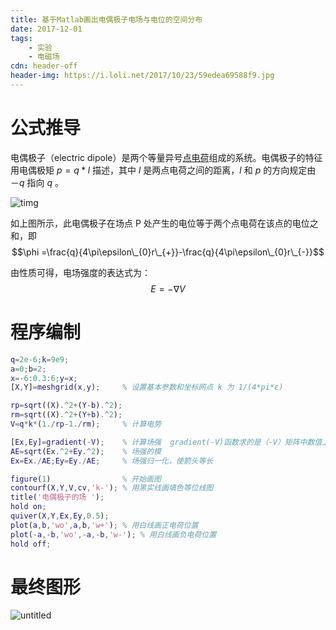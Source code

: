 ```yaml
---
title: 基于Matlab画出电偶极子电场与电位的空间分布
date: 2017-12-01
tags:
	- 实验
	- 电磁场
cdn: header-off
header-img: https://i.loli.net/2017/10/23/59edea69588f9.jpg
---
```

# 公式推导

电偶极子（electric dipole）是两个等量异号[点电荷](https://baike.baidu.com/item/%E7%82%B9%E7%94%B5%E8%8D%B7)组成的系统。电偶极子的特征用电偶极矩 $p=q*l$ 描述，其中 $l$ 是两点电荷之间的距离，$l$ 和 $p$ 的方向规定由 $－q$ 指向 $q$ 。

![timg](https://i.loli.net/2017/12/01/5a20f4aa4bdf7.gif)

如上图所示，此电偶极子在场点 P 处产生的电位等于两个点电荷在该点的电位之和，即$$\phi =\frac{q}{4\pi\epsilon\_{0}r\_{+}}-\frac{q}{4\pi\epsilon\_{0}r\_{-}}$$

由性质可得，电场强度的表达式为：$$E=-\nabla V$$

# 程序编制

```matlab
q=2e-6;k=9e9;
a=0;b=2;
x=-6:0.3:6;y=x;
[X,Y]=meshgrid(x,y);     % 设置基本参数和坐标网点 k 为 1/(4*pi*ε)

rp=sqrt((X).^2+(Y-b).^2);
rm=sqrt((X).^2+(Y+b).^2);
V=q*k*(1./rp-1./rm); 	 % 计算电势 

[Ex,Ey]=gradient(-V);    % 计算场强  gradient(-V)函数求的是（-V）矩阵中数值上的梯度，即场强方向
AE=sqrt(Ex.^2+Ey.^2);    % 场强的模
Ex=Ex./AE;Ey=Ey./AE;     % 场强归一化，使箭头等长

figure(1)                % 开始画图
contourf(X,Y,V,cv,'k-'); % 用黑实线画填色等位线图
title('电偶极子的场 ');
hold on;
quiver(X,Y,Ex,Ey,0.5); 
plot(a,b,'wo',a,b,'w+'); % 用白线画正电荷位置 
plot(-a,-b,'wo',-a,-b,'w-'); % 用白线画负电荷位置 
hold off;
```

# 最终图形

![untitled](https://i.loli.net/2017/12/01/5a20f4f44729d.jpg)